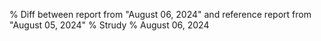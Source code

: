 % Diff between report from "August 06, 2024" and reference report from "August 05, 2024"
% Strudy
% August 06, 2024


